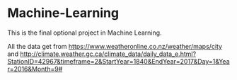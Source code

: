 # Machine-Learning

This is the final optional project in Machine Learning.

All the data get from https://www.weatheronline.co.nz/weather/maps/city and http://climate.weather.gc.ca/climate_data/daily_data_e.html?StationID=42967&timeframe=2&StartYear=1840&EndYear=2017&Day=1&Year=2016&Month=9#
